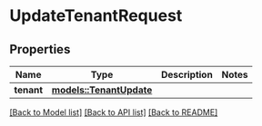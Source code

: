 # UpdateTenantRequest

## Properties

Name | Type | Description | Notes
------------ | ------------- | ------------- | -------------
**tenant** | [**models::TenantUpdate**](TenantUpdate.md) |  | 

[[Back to Model list]](../README.md#documentation-for-models) [[Back to API list]](../README.md#documentation-for-api-endpoints) [[Back to README]](../README.md)


